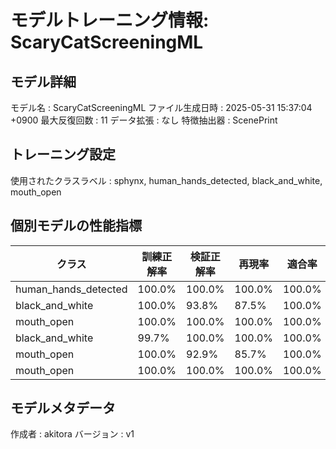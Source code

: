 # モデルトレーニング情報: ScaryCatScreeningML

## モデル詳細
モデル名           : ScaryCatScreeningML
ファイル生成日時   : 2025-05-31 15:37:04 +0900
最大反復回数     : 11
データ拡張       : なし
特徴抽出器       : ScenePrint

## トレーニング設定
使用されたクラスラベル : sphynx, human_hands_detected, black_and_white, mouth_open

## 個別モデルの性能指標
| クラス | 訓練正解率 | 検証正解率 | 再現率 | 適合率 | F1スコア |
|--------|------------|------------|--------|--------|----------|
| human_hands_detected | 100.0% | 100.0% | 100.0% | 100.0% | 100.0% |
| black_and_white | 100.0% | 93.8% | 87.5% | 100.0% | 93.3% |
| mouth_open | 100.0% | 100.0% | 100.0% | 100.0% | 100.0% |
| black_and_white | 99.7% | 100.0% | 100.0% | 100.0% | 100.0% |
| mouth_open | 100.0% | 92.9% | 85.7% | 100.0% | 92.3% |
| mouth_open | 100.0% | 100.0% | 100.0% | 100.0% | 100.0% |

## モデルメタデータ
作成者            : akitora
バージョン          : v1
